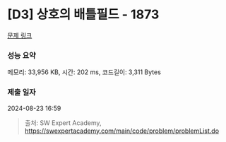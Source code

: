 # [D3] 상호의 배틀필드 - 1873 

[문제 링크](https://swexpertacademy.com/main/code/problem/problemDetail.do?contestProbId=AV5LyE7KD2ADFAXc) 

### 성능 요약

메모리: 33,956 KB, 시간: 202 ms, 코드길이: 3,311 Bytes

### 제출 일자

2024-08-23 16:59



> 출처: SW Expert Academy, https://swexpertacademy.com/main/code/problem/problemList.do